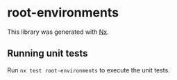 # root-environments

This library was generated with [Nx](https://nx.dev).

## Running unit tests

Run `nx test root-environments` to execute the unit tests.
